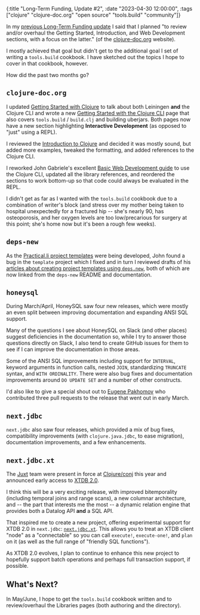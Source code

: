 {:title "Long-Term Funding, Update #2",
 :date "2023-04-30 12:00:00",
 :tags ["clojure" "clojure-doc.org" "open source" "tools.build" "community"]}

In my [previous Long-Term Funding update](https://corfield.org/blog/2023/02/28/long-term-funding-1/)
I said that I planned "to review and/or overhaul the Getting Started,
Introduction, and Web Development sections, with a focus on the latter."
(of the [clojure-doc.org](https://clojure-doc.org) website).

I mostly achieved that goal but didn't get to the additional goal I set of writing
a `tools.build` cookbook. I have sketched out the topics I hope to cover in
that cookbook, however.

How did the past two months go?<!--more-->

## `clojure-doc.org`

I updated [Getting Started with Clojure](https://clojure-doc.org/articles/tutorials/getting_started/)
to talk about both Leiningen **and** the Clojure CLI and wrote a new
[Getting Started with the Clojure CLI](https://clojure-doc.org/articles/tutorials/getting_started_cli/)
page that also covers `tools.build` / `build.clj` and building uberjars.
Both pages now have a new section highlighting **Interactive Development**
(as opposed to "just" using a REPL).

I reviewed the [Introduction to Clojure](https://clojure-doc.org/articles/tutorials/introduction/)
and decided it was mostly sound, but added more examples, tweaked the formatting,
and added references to the Clojure CLI.

I reworked John Gabriele's excellent
[Basic Web Development guide](https://clojure-doc.org/articles/tutorials/basic_web_development/)
to use the Clojure CLI, updated all the library references, and reordered the
sections to work bottom-up so that code could always be evaluated in the REPL.

I didn't get as far as I wanted with the `tools.build` cookbook due to a
combination of writer's block (and stress over my mother being taken to hospital
unexpectedly for a fractured hip -- she's nearly 90, has osteoporosis, and her
oxygen levels are too low/precarious for surgery at this point; she's home now
but it's been a rough few weeks).

## `deps-new`

As the [Practical.li project templates](https://github.com/practicalli/project-templates)
were being developed, John found a bug in the `template` project which I fixed
and in turn I reviewed drafts of his
[articles about creating project templates using `deps.new`](https://practical.li/blog/posts/create-deps-new-template-for-clojure-cli-projects/),
both of which are now linked from the `deps-new` README and documentation.

## `honeysql`

During March/April, HoneySQL saw four new releases, which were mostly an even
split between improving documentation and expanding ANSI SQL support.

Many of the questions I see about HoneySQL on Slack (and other places) suggest
deficiencies in the documentation so, while I try to answer those questions
directly on Slack, I also tend to create GitHub issues for them to see if I
can improve the documentation in those areas.

Some of the ANSI SQL improvements including support for `INTERVAL`,
keyword arguments in function calls,
nested `JOIN`,
standardizing `TRUNCATE` syntax,
and `WITH ORDINALITY`. There were also bug fixes and documentation
improvements around `DO UPDATE SET` and a number of other constructs.

I'd also like to give a special shout out to
[Eugene Pakhomov](https://github.com/p-himik)
who contributed three pull requests to the release that went out in early March.

## `next.jdbc`

`next.jdbc` also saw four releases, which provided a mix of bug fixes,
compatibility improvements (with `clojure.java.jdbc`, to ease migration),
documentation improvements, and a few enhancements.

## `next.jdbc.xt`

The [Juxt](https://www.juxt.pro/) team were present in force at
[Clojure/conj](https://2023.clojure-conj.org/) this year and announced
early access to [XTDB 2.0](https://www.xtdb.com/blog/2x-early-access).

I think this will be a very exciting release, with improved bitemporality
(including temporal joins and range scans), a new columnar architecture,
and -- the part that interests me the most -- a dynamic relation engine
that provides both a Datalog API **and** a SQL API.

That inspired me to create a new project, offering experimental support
for XTDB 2.0 in `next.jdbc`: [`next.jdbc.xt`](https://github.com/seancorfield/next.jdbc.xt).
This allows you to treat an XTDB client "node" as a "connectable" so
you can call `execute!`, `execute-one!`, and `plan` on it (as well as the
full range of "friendly SQL functions").

As XTDB 2.0 evolves, I plan to continue to enhance this new project to
hopefully support batch operations and perhaps full transaction support,
if possible.

## What's Next?

In May/June, I hope to get the `tools.build` cookbook written and
to review/overhaul the Libraries pages (both authoring and the directory).
